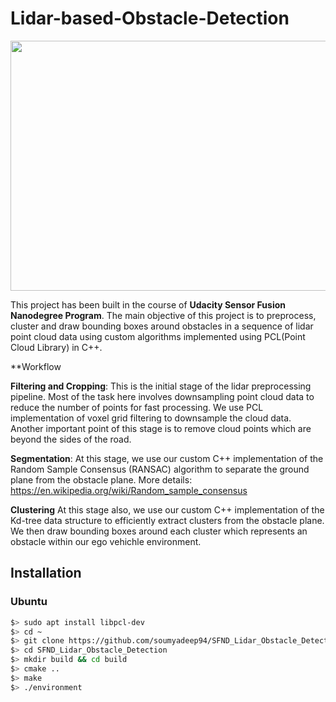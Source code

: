 # Lidar-based-Obstacle-Detection

<img src="media/ObstacleDetectionFPS.gif" width="700" height="400" />

This project has been built in the course of **Udacity Sensor Fusion Nanodegree Program**.
The main objective of this project is to preprocess, cluster and draw bounding boxes around obstacles in a sequence of lidar point cloud data using custom algorithms implemented using PCL(Point Cloud Library) in C++.

**Workflow

**Filtering and Cropping**: This is the initial stage of the lidar preprocessing pipeline. Most of the task here involves downsampling point cloud data to reduce the number of points for fast processing. We use PCL implementation of voxel grid filtering to downsample the cloud data. Another important point of this stage is to remove cloud points which are beyond the sides of the road.

**Segmentation**: At this stage, we use our custom C++ implementation of the Random Sample Consensus (RANSAC) algorithm to separate the ground plane from the obstacle plane. More details: https://en.wikipedia.org/wiki/Random_sample_consensus

**Clustering** At this stage also, we use our custom C++ implementation of the Kd-tree data structure to efficiently extract clusters from the obstacle plane. We then draw bounding boxes around each cluster which represents an obstacle within our ego vehichle environment.


## Installation

### Ubuntu 

```bash
$> sudo apt install libpcl-dev
$> cd ~
$> git clone https://github.com/soumyadeep94/SFND_Lidar_Obstacle_Detection.git
$> cd SFND_Lidar_Obstacle_Detection
$> mkdir build && cd build
$> cmake ..
$> make
$> ./environment
```
